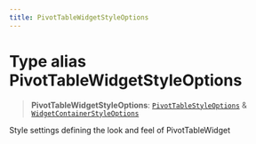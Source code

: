```yaml
---
title: PivotTableWidgetStyleOptions
---
```


# Type alias PivotTableWidgetStyleOptions

> **PivotTableWidgetStyleOptions**: [`PivotTableStyleOptions`](../interfaces/interface.PivotTableStyleOptions.md) & [`WidgetContainerStyleOptions`](../../sdk-ui/interfaces/interface.WidgetContainerStyleOptions.md)

Style settings defining the look and feel of PivotTableWidget
